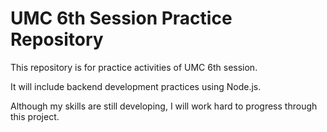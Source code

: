
<!DOCTYPE html>
<html lang="en">
<head>
</head>
<body>
    <h1>UMC 6th Session Practice Repository</h1>
    <p>This repository is for practice activities of UMC 6th session.</p>
    <p>It will include backend development practices using Node.js.</p>
    <p>Although my skills are still developing, I will work hard to progress through this project.</p>
</body>
</html>

